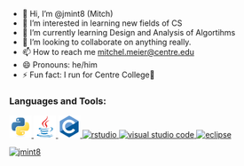 - 👋 Hi, I’m @jmint8 (Mitch)
- 👀 I’m interested in learning new fields of CS
- 🌱 I’m currently learning Design and Analysis of Algortihms 
- 🙏 I’m looking to collaborate on anything really.
- 📫 How to reach me mitchel.meier@centre.edu
- 😄 Pronouns: he/him
- ⚡ Fun fact: I run for Centre College🏃

<h3 align="left">Languages and Tools:</h3>
<p align="left"> <a href="https://www.python.org" target="_blank" rel="noreferrer">
        <img src="https://raw.githubusercontent.com/devicons/devicon/master/icons/python/python-original.svg" alt="python" width="40" height="40" /> </a>
<a href="https://www.java.com" target="_blank" rel="noreferrer">
        <img src="https://raw.githubusercontent.com/devicons/devicon/master/icons/java/java-original.svg" alt="java" width="40" height="40" /> </a>
<a href="https://www.cprogramming.com/" target="_blank" rel="noreferrer">
        <img src="https://raw.githubusercontent.com/devicons/devicon/master/icons/c/c-original.svg" alt="c" width="40" height="40" /> </a>
<a href="https://posit.co/download/rstudio-desktop/" target="_blank" rel="noreferrer" >
        <img src="https://cdn.jsdelivr.net/gh/devicons/devicon@latest/icons/rstudio/rstudio-original.svg" alt="rstudio" width="40" height="40" /> </a>
<a href="https://code.visualstudio.com/" target="_blank" rel = "noreferrer">
        <img src="https://cdn.jsdelivr.net/gh/devicons/devicon@latest/icons/vscode/vscode-original.svg"  alt="visual studio code" width="40" height="40"/> <a/>
<!---
<a href="https://visualstudio.microsoft.com" target="_blank" rel = "noreferrer">
        <img src="https://cdn.jsdelivr.net/gh/devicons/devicon@latest/icons/visualstudio/visualstudio-original.svg" alt="visual studio" width="40" height="40"/> </a> 
--->
<a href="https://eclipseide.org" target="_blank" rel = "noreferrer">
        <img src="https://cdn.jsdelivr.net/gh/devicons/devicon@latest/icons/eclipse/eclipse-original.svg"  alt="eclipse" width="40" height="40"/>

<p align="left"> <img src="https://komarev.com/ghpvc/?username=jmint8&label=Profile%20views&color=0e75b6&style=flat" alt="jmint8" /> </p>
  
  <!---
jmint8/jmint8 is a ✨ special ✨ repository because its `README.md` (this file) appears on your GitHub profile.
You can click the Preview link to take a look at your changes.
--->
